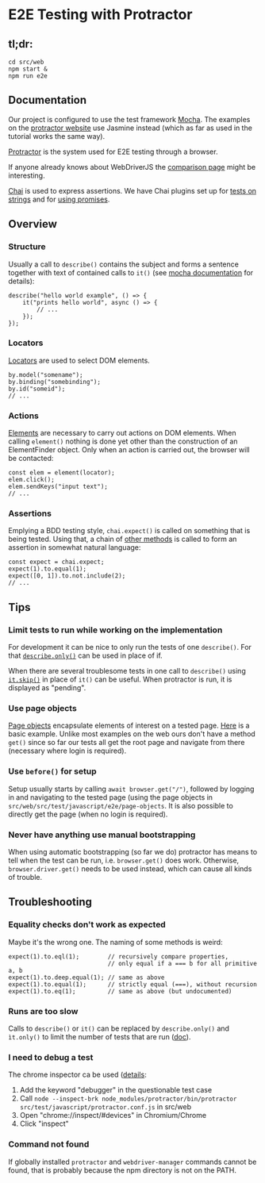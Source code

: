 # E2E Testing with Protractor

## tl;dr:

```
cd src/web
npm start &
npm run e2e
```

## Documentation

Our project is configured to use the test framework [Mocha](https://mochajs.org/#getting-started). The examples on the [protractor website](https://www.protractortest.org/) use Jasmine instead (which as far as used in the tutorial works the same way).

[Protractor](https://www.protractortest.org/#/tutorial) is the system used for E2E testing through a browser.

If anyone already knows about WebDriverJS the [comparison page](https://www.protractortest.org/#/webdriver-vs-protractor) might be interesting.

[Chai](https://www.chaijs.com/api/bdd/) is used to express assertions. We have Chai plugins set up for [tests on strings](https://www.chaijs.com/plugins/chai-string/) and for [using promises](https://www.chaijs.com/plugins/chai-as-promised/).


## Overview

### Structure
Usually a call to `describe()` contains the subject and forms a sentence together with text of contained calls to `it()` (see [mocha documentation](https://mochajs.org/) for details):

```
describe("hello world example", () => {
    it("prints hello world", async () => {
        // ...
    });
});
```

### Locators
[Locators](https://www.protractortest.org/#/locators) are used to select DOM elements.

```
by.model("somename");
by.binding("somebinding");
by.id("someid");
// ...
```

### Actions
[Elements](https://www.protractortest.org/#/locators#actions) are necessary to carry out actions on DOM elements. When calling `element()` nothing is done yet other than the construction of an ElementFinder object. Only when an action is carried out, the browser will be contacted:

```
const elem = element(locator);
elem.click();
elem.sendKeys("input text");
// ...
```

### Assertions
Emplying a BDD testing style, `chai.expect()` is called on something that is being tested. Using that, a chain of [other methods](https://www.chaijs.com/api/bdd/) is called to form an assertion in somewhat natural language:

```
const expect = chai.expect;
expect(1).to.equal(1);
expect([0, 1]).to.not.include(2);
// ...
```


## Tips

### Limit tests to run while working on the implementation
For development it can be nice to only run the tests of one `describe()`. For that [`describe.only()`](https://mochajs.org/#exclusive-tests) can be used in place of if.

When there are several troublesome tests in one call to `describe()` using  [`it.skip()`](https://mochajs.org/#inclusive-tests) in place of `it()` can be useful. When protractor is run, it is displayed as "pending".

### Use page objects
[Page objects](https://www.protractortest.org/#/page-objects) encapsulate elements of interest on a tested page.  [Here](https://github.com/angular/protractor/blob/5.4.1/exampleTypescript/angularPage.ts) is a basic example. Unlike most examples on the web ours don't have a method `get()` since so far our tests all get the root page and navigate from there (necessary where login is required).

### Use `before()` for setup
Setup usually starts by calling `await browser.get("/")`, followed by logging in and navigating to the tested page (using the page objects in `src/web/src/test/javascript/e2e/page-objects`. It is also possible to directly get the page (when no login is required).

### Never have anything use manual bootstrapping
When using automatic bootstrapping (so far we do) protractor has means to tell when the test can be run, i.e. `browser.get()` does work. Otherwise, `browser.driver.get()` needs to be used instead, which can cause all kinds of trouble.


## Troubleshooting

### Equality checks don't work as expected

Maybe it's the wrong one. The naming of some methods is weird:

```
expect(1).to.eql(1);        // recursively compare properties,
                            // only equal if a === b for all primitive a, b
expect(1).to.deep.equal(1); // same as above
expect(1).to.equal(1);      // strictly equal (===), without recursion
expect(1).to.eq(1);         // same as above (but undocumented)
```

### Runs are too slow
Calls to `describe()` or `it()` can be replaced by `describe.only()` and `ìt.only()` to limit the number of tests that are run ([doc](https://mochajs.org/#exclusive-tests)).


### I need to debug a test
The chrome inspector ca be used ([details](https://www.protractortest.org/#/debugging):

1. Add the keyword "debugger" in the questionable test case
2. Call `node --inspect-brk node_modules/protractor/bin/protractor src/test/javascript/protractor.conf.js` in src/web
3. Open "chrome://inspect/#devices" in Chromium/Chrome
4. Click "inspect"


### Command not found
If globally installed `protractor` and `webdriver-manager` commands cannot be found, that is probably because the npm directory  is not on the PATH.

